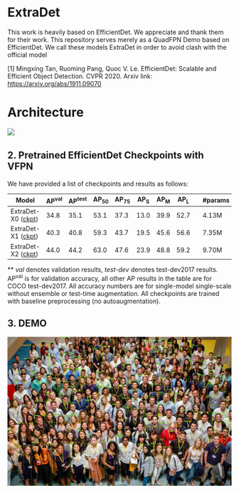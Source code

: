 # ExtraDet

This work is heavily based on EfficientDet. We appreciate and thank them for their work. This repository serves merely as a QuadFPN Demo based on EfficientDet.
We call these models ExtraDet in order to avoid clash with the official model

[1] Mingxing Tan, Ruoming Pang, Quoc V. Le. EfficientDet: Scalable and Efficient Object Detection. CVPR 2020.
Arxiv link: https://arxiv.org/abs/1911.09070

# Architecture

<img src="image.png" />


## 2. Pretrained EfficientDet Checkpoints with VFPN

We have provided a list of checkpoints and results as follows:

|       Model    |  AP<sup>val</sup> | AP<sup>test</sup>    |  AP<sub>50</sub> | AP<sub>75</sub> |AP<sub>S</sub>   |  AP<sub>M</sub>    |  AP<sub>L</sub>   | | #params | #FLOPs |
|----------     |------ |------ |------ | -------- | ------| ------| ------ |------ |------ |  :------: |
|     ExtraDet-X0 ([ckpt](https://drive.google.com/drive/folders/1ly0ewnXLwywVHimargt5SDittTnin_sn?usp=sharing)) | 34.8 | 35.1 | 53.1 | 37.3 | 13.0 | 39.9 | 52.7 |  | 4.13M | 2.76B  |
|     ExtraDet-X1 ([ckpt](https://drive.google.com/drive/folders/1QtWWAalKI-kPJRKGgU1TKUJYz8VWyuyj?usp=sharing)) | 40.3  | 40.8 | 59.3 | 43.7 | 19.5 | 45.6 | 56.6 | | 7.35M | 7.15B |
|     ExtraDet-X2 ([ckpt](https://drive.google.com/drive/folders/14GNLxUhWdI07WM7KEZJ0XeBnc4ul3DV6?usp=sharing)) | 44.0  | 44.2 | 63.0 | 47.6 | 23.9 | 48.8 | 59.2 | | 9.70M | 14.35B |


** <em>val</em> denotes validation results, <em>test-dev</em> denotes test-dev2017 results. AP<sup>val</sup> is for validation accuracy, all other AP results in the table are for COCO test-dev2017. All accuracy numbers are for single-model single-scale without ensemble or test-time augmentation. All checkpoints are trained with baseline preprocessing (no autoaugmentation).


## 3. DEMO

<img src="people-demo.jpg" />

